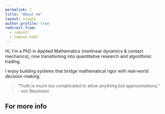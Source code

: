 ```yaml
---
permalink: /
title: "About me"
layout: single
author_profile: true
redirect_from: 
  - /about/
  - /about.html
---
```


Hi, I'm a PhD in Applied Mathematics (nonlinear dynamics & contact mechanics), now transitioning into quantitative research and algorithmic trading.

I enjoy building systems that bridge mathematical rigor with real-world decision-making.

> "Truth is much too complicated to allow anything but approximations." - von Neumann


For more info
------